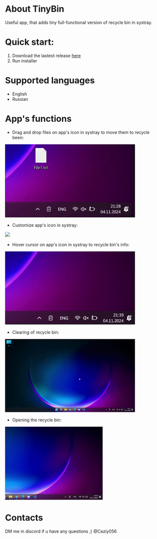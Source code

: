 # About TinyBin
 Useful app, that adds tiny full-functional version of recycle bin in systray. 

# Quick start:
1) Download the lastest release [here](https://github.com/Ceziy01/TinyBin/releases)
2) Run installer
   
# Supported languages
- English
- Russian

# App's functions
- Drag and drop files on app's icon in systray to move them to recycle been:
  
![](https://github.com/Ceziy01/TinyBin/blob/main/examples/drag_and_drop.gif)

- Customize app's icon in systray:

![](https://github.com/Ceziy01/TinyBin/blob/main/examples/icon_customization.gif)

- Hover cursor on app's icon in systray to recycle bin's info:

![](https://github.com/Ceziy01/TinyBin/blob/main/examples/bin_info.gif)

- Clearing of recycle bin:

![](https://github.com/Ceziy01/TinyBin/blob/main/examples/clear_bin.gif)

- Opening the recycle bin:

![](https://github.com/Ceziy01/TinyBin/blob/main/examples/open_bin.gif)

# Contacts
DM me in discord if u have any questions ;)
@Ceziy056
